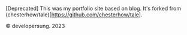 [Deprecated]
This was my portfolio site based on blog.
It's forked from (chesterhow/tale)[https://github.com/chesterhow/tale].

© developersung. 2023
